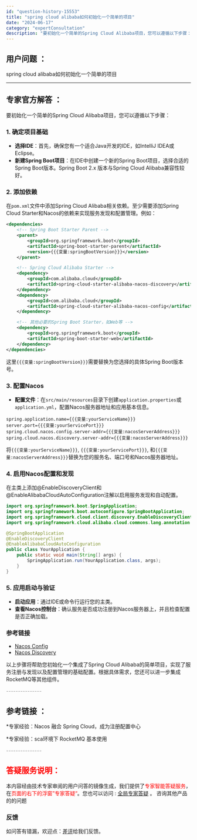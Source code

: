 ```yaml
---
id: "question-history-15553"
title: "spring cloud alibaba如何初始化一个简单的项目"
date: "2024-06-17"
category: "expertConsultation"
description: "要初始化一个简单的Spring Cloud Alibaba项目，您可以遵循以下步骤：### 1. 确定项目基础- **选择IDE**：首先，确保您有一个适合Java开发的IDE，如IntelliJ IDEA或Eclipse。- **新建Spring Boot项目**：在IDE中创建一个新的Sprin"
---
```


## 用户问题 ： 
 spring cloud alibaba如何初始化一个简单的项目  

---------------
## 专家官方解答 ：

要初始化一个简单的Spring Cloud Alibaba项目，您可以遵循以下步骤：

### 1. 确定项目基础
- **选择IDE**：首先，确保您有一个适合Java开发的IDE，如IntelliJ IDEA或Eclipse。
- **新建Spring Boot项目**：在IDE中创建一个新的Spring Boot项目，选择合适的Spring Boot版本。Spring Boot 2.x 版本与Spring Cloud Alibaba兼容性较好。

### 2. 添加依赖
在`pom.xml`文件中添加Spring Cloud Alibaba相关依赖。至少需要添加Spring Cloud Starter和Nacos的依赖来实现服务发现和配置管理。例如：

```xml
<dependencies>
    <!-- Spring Boot Starter Parent -->
    <parent>
        <groupId>org.springframework.boot</groupId>
        <artifactId>spring-boot-starter-parent</artifactId>
        <version>{{{变量:springBootVersion}}}</version>
    </parent>

    <!-- Spring Cloud Alibaba Starter -->
    <dependency>
        <groupId>com.alibaba.cloud</groupId>
        <artifactId>spring-cloud-starter-alibaba-nacos-discovery</artifactId>
    </dependency>
    <dependency>
        <groupId>com.alibaba.cloud</groupId>
        <artifactId>spring-cloud-starter-alibaba-nacos-config</artifactId>
    </dependency>

    <!-- 其他必要的Spring Boot Starter，如Web等 -->
    <dependency>
        <groupId>org.springframework.boot</groupId>
        <artifactId>spring-boot-starter-web</artifactId>
    </dependency>
</dependencies>
```
这里`{{{变量:springBootVersion}}}`需要替换为您选择的具体Spring Boot版本号。

### 3. 配置Nacos
- **配置文件**：在`src/main/resources`目录下创建`application.properties`或`application.yml`，配置Nacos服务器地址和应用基本信息。

```properties
spring.application.name={{{变量:yourServiceName}}}
server.port={{{变量:yourServicePort}}}
spring.cloud.nacos.config.server-addr={{{变量:nacosServerAddress}}}
spring.cloud.nacos.discovery.server-addr={{{变量:nacosServerAddress}}}
```
将`{{{变量:yourServiceName}}}`, `{{{变量:yourServicePort}}}`, 和`{{{变量:nacosServerAddress}}}`替换为您的服务名、端口号和Nacos服务器地址。

### 4. 启用Nacos配置和发现
在主类上添加@EnableDiscoveryClient和@EnableAlibabaCloudAutoConfiguration注解以启用服务发现和自动配置。

```java
import org.springframework.boot.SpringApplication;
import org.springframework.boot.autoconfigure.SpringBootApplication;
import org.springframework.cloud.client.discovery.EnableDiscoveryClient;
import org.springframework.cloud.alibaba.cloud.commons.lang.annotation.EnableAlibabaCloudAutoConfiguration;

@SpringBootApplication
@EnableDiscoveryClient
@EnableAlibabaCloudAutoConfiguration
public class YourApplication {
    public static void main(String[] args) {
        SpringApplication.run(YourApplication.class, args);
    }
}
```

### 5. 应用启动与验证
- **启动应用**：通过IDE或命令行运行您的主类。
- **查看Nacos控制台**：确认服务是否成功注册到Nacos服务器上，并且检查配置是否正确加载。

### 参考链接
- [Nacos Config](https://github.com/spring-cloud-incubator/spring-cloud-alibaba/wiki/Nacos-config)
- [Nacos Discovery](https://github.com/spring-cloud-incubator/spring-cloud-alibaba/wiki/Nacos-discovery)

以上步骤将帮助您初始化一个集成了Spring Cloud Alibaba的简单项目，实现了服务注册与发现以及配置管理的基础配置。根据具体需求，您还可以进一步集成RocketMQ等其他组件。


<font color="#949494">---------------</font> 


## 参考链接 ：

*专家经验：Nacos 融合 Spring Cloud，成为注册配置中心 
 
 *专家经验：sca环境下 RocketMQ 基本使用 


 <font color="#949494">---------------</font> 
 


## <font color="#FF0000">答疑服务说明：</font> 

本内容经由技术专家审阅的用户问答的镜像生成，我们提供了<font color="#FF0000">专家智能答疑服务</font>，在<font color="#FF0000">页面的右下的浮窗”专家答疑“</font>。您也可以访问 : [全局专家答疑](https://answer.opensource.alibaba.com/docs/intro) 。 咨询其他产品的的问题

### 反馈
如问答有错漏，欢迎点：[差评](https://ai.nacos.io/user/feedbackByEnhancerGradePOJOID?enhancerGradePOJOId=15578)给我们反馈。
